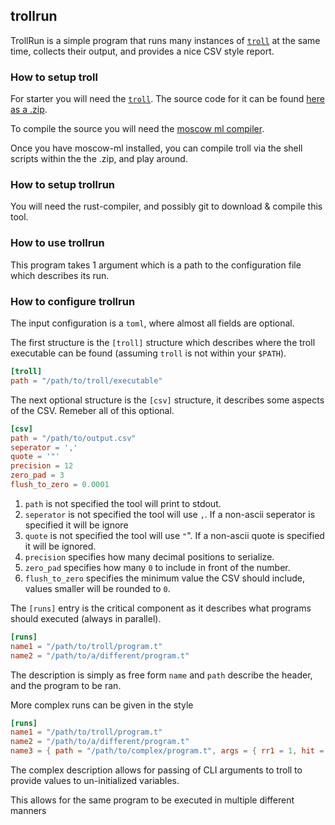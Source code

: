 trollrun
---

TrollRun is a simple program that runs many instances of [`troll`](https://topps.diku.dk/torbenm/troll.msp)
at the same time, collects their output, and provides a nice CSV style report.

### How to setup troll

For starter you will need the [`troll`](http://hjemmesider.diku.dk/~torbenm/Troll/). The source
code for it can be found [here as a .zip](http://hjemmesider.diku.dk/~torbenm/Troll/Troll.zip).

To compile the source you will need the [moscow ml compiler](https://mosml.org/). 

Once you have moscow-ml installed, you can compile troll via the shell scripts within the the
.zip, and play around.

### How to setup trollrun

You will need the rust-compiler, and possibly git to download & compile this tool.

### How to use trollrun

This program takes 1 argument which is a path to the configuration file which describes its run.

### How to configure trollrun

The input configuration is a `toml`, where almost all fields are optional.

The first structure is the `[troll]` structure which describes where the
troll executable can be found (assuming `troll` is not within your `$PATH`).

```toml
[troll]
path = "/path/to/troll/executable"
```

The next optional structure is the `[csv]` structure, it describes some aspects of the CSV.
Remeber all of this optional.

```toml
[csv]
path = "/path/to/output.csv"
seperator = ','
quote = '"'
precision = 12
zero_pad = 3
flush_to_zero = 0.0001
```

1. `path` is not specified the tool will print to stdout.
2. `seperator` is not specified the tool will use `,`. If a non-ascii seperator is specified it will be ignore
3. `quote` is not specified the tool will use `"`". If a non-ascii quote is specified it will be ignored.
4. `precision` specifies how many decimal positions to serialize.
5. `zero_pad` specifies how many `0` to include in front of the number.
6. `flush_to_zero` specifies the minimum value the CSV should include, values smaller will be rounded to `0`.

The `[runs]` entry is the critical component as it describes what programs should executed (always in parallel).

```toml
[runs]
name1 = "/path/to/troll/program.t"
name2 = "/path/to/a/different/program.t"
```

The description is simply as free form `name` and `path` describe the header, and the program to be ran.

More complex runs can be given in the style

```toml
[runs]
name1 = "/path/to/troll/program.t"
name2 = "/path/to/a/different/program.t"
name3 = { path = "/path/to/complex/program.t", args = { rr1 = 1, hit = 3} }
```

The complex description allows for passing of CLI arguments to troll to provide values to un-initialized variables.

This allows for the same program to be executed in multiple different manners


